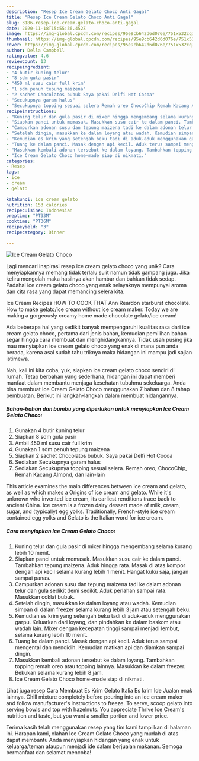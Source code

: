 ```yaml
---
description: "Resep Ice Cream Gelato Choco Anti Gagal"
title: "Resep Ice Cream Gelato Choco Anti Gagal"
slug: 3186-resep-ice-cream-gelato-choco-anti-gagal
date: 2020-11-18T15:55:36.452Z
image: https://img-global.cpcdn.com/recipes/95e9cb642d6d076e/751x532cq70/ice-cream-gelato-choco-foto-resep-utama.jpg
thumbnail: https://img-global.cpcdn.com/recipes/95e9cb642d6d076e/751x532cq70/ice-cream-gelato-choco-foto-resep-utama.jpg
cover: https://img-global.cpcdn.com/recipes/95e9cb642d6d076e/751x532cq70/ice-cream-gelato-choco-foto-resep-utama.jpg
author: Della Campbell
ratingvalue: 4.6
reviewcount: 13
recipeingredient:
- "4 butir kuning telur"
- "8 sdm gula pasir"
- "450 ml susu cair full krim"
- "1 sdm penuh tepung maizena"
- "2 sachet Chocolatos bubuk Saya pakai Delfi Hot Cocoa"
- "Secukupnya garam halus"
- "Secukupnya topping sesuai selera Remah oreo ChocoChip Remah Kacang Almond dan lainlain"
recipeinstructions:
- "Kuning telur dan gula pasir di mixer hingga mengembang selama kurang lebih 10 menit."
- "Siapkan panci untuk memasak. Masukkan susu cair ke dalam panci. Tambahkan tepung maizena. Aduk hingga rata. Masak di atas kompor dengan api kecil selama kurang lebih 1 menit. Hangat kuku saja, jangan sampai panas."
- "Campurkan adonan susu dan tepung maizena tadi ke dalam adonan telur dan gula sedikit demi sedikit. Aduk perlahan sampai rata. Masukkan coklat bubuk."
- "Setelah dingin, masukkan ke dalam loyang atau wadah. Kemudian simpan di dalam freezer selama kurang lebih 3 jam atau setengah beku."
- "Kemudian es krim yang setengah beku tadi di aduk-aduk menggunakan garpu. Keluarkan dari loyang, dan pindahkan ke dalam baskom atau wadah lain. Mixer dengan kecepatan tinggi sampai menjadi lembut, selama kurang lebih 10 menit."
- "Tuang ke dalam panci. Masak dengan api kecil. Aduk terus sampai mengental dan mendidih. Kemudian matikan api dan diamkan sampai dingin."
- "Masukkan kembali adonan tersebut ke dalam loyang. Tambahkan topping remah oreo atau topping lainnya. Masukkan ke dalam freezer. Bekukan selama kurang lebih 8 jam."
- "Ice Cream Gelato Choco home-made siap di nikmati."
categories:
- Resep
tags:
- ice
- cream
- gelato

katakunci: ice cream gelato 
nutrition: 153 calories
recipecuisine: Indonesian
preptime: "PT33M"
cooktime: "PT36M"
recipeyield: "3"
recipecategory: Dinner

---
```



![Ice Cream Gelato Choco](https://img-global.cpcdn.com/recipes/95e9cb642d6d076e/751x532cq70/ice-cream-gelato-choco-foto-resep-utama.jpg)

Lagi mencari inspirasi resep ice cream gelato choco yang unik? Cara menyiapkannya memang tidak terlalu sulit namun tidak gampang juga. Jika keliru mengolah maka hasilnya akan hambar dan bahkan tidak sedap. Padahal ice cream gelato choco yang enak selayaknya mempunyai aroma dan cita rasa yang dapat memancing selera kita.

Ice Cream Recipes HOW TO COOK THAT Ann Reardon starburst chocolate. How to make gelato/ice cream without ice cream maker. Today we are making a gorgeously creamy home made chocolate gelato/ice cream!

Ada beberapa hal yang sedikit banyak mempengaruhi kualitas rasa dari ice cream gelato choco, pertama dari jenis bahan, kemudian pemilihan bahan segar hingga cara membuat dan menghidangkannya. Tidak usah pusing jika mau menyiapkan ice cream gelato choco yang enak di mana pun anda berada, karena asal sudah tahu triknya maka hidangan ini mampu jadi sajian istimewa.


Nah, kali ini kita coba, yuk, siapkan ice cream gelato choco sendiri di rumah. Tetap berbahan yang sederhana, hidangan ini dapat memberi manfaat dalam membantu menjaga kesehatan tubuhmu sekeluarga. Anda bisa membuat Ice Cream Gelato Choco menggunakan 7 bahan dan 8 tahap pembuatan. Berikut ini langkah-langkah dalam membuat hidangannya.

<!--inarticleads1-->

##### Bahan-bahan dan bumbu yang diperlukan untuk menyiapkan Ice Cream Gelato Choco:

1. Gunakan 4 butir kuning telur
1. Siapkan 8 sdm gula pasir
1. Ambil 450 ml susu cair full krim
1. Gunakan 1 sdm penuh tepung maizena
1. Siapkan 2 sachet Chocolatos bubuk. Saya pakai Delfi Hot Cocoa
1. Sediakan Secukupnya garam halus
1. Sediakan Secukupnya topping sesuai selera. Remah oreo, ChocoChip, Remah Kacang Almond, dan lain-lain


This article examines the main differences between ice cream and gelato, as well as which makes a Origins of ice cream and gelato. While it&#39;s unknown who invented ice cream, its earliest renditions trace back to ancient China. Ice cream is a frozen dairy dessert made of milk, cream, sugar, and (typically) egg yolks. Traditionally, French-style ice cream contained egg yolks and Gelato is the Italian word for ice cream. 

<!--inarticleads2-->

##### Cara menyiapkan Ice Cream Gelato Choco:

1. Kuning telur dan gula pasir di mixer hingga mengembang selama kurang lebih 10 menit.
1. Siapkan panci untuk memasak. Masukkan susu cair ke dalam panci. Tambahkan tepung maizena. Aduk hingga rata. Masak di atas kompor dengan api kecil selama kurang lebih 1 menit. Hangat kuku saja, jangan sampai panas.
1. Campurkan adonan susu dan tepung maizena tadi ke dalam adonan telur dan gula sedikit demi sedikit. Aduk perlahan sampai rata. Masukkan coklat bubuk.
1. Setelah dingin, masukkan ke dalam loyang atau wadah. Kemudian simpan di dalam freezer selama kurang lebih 3 jam atau setengah beku.
1. Kemudian es krim yang setengah beku tadi di aduk-aduk menggunakan garpu. Keluarkan dari loyang, dan pindahkan ke dalam baskom atau wadah lain. Mixer dengan kecepatan tinggi sampai menjadi lembut, selama kurang lebih 10 menit.
1. Tuang ke dalam panci. Masak dengan api kecil. Aduk terus sampai mengental dan mendidih. Kemudian matikan api dan diamkan sampai dingin.
1. Masukkan kembali adonan tersebut ke dalam loyang. Tambahkan topping remah oreo atau topping lainnya. Masukkan ke dalam freezer. Bekukan selama kurang lebih 8 jam.
1. Ice Cream Gelato Choco home-made siap di nikmati.


Lihat juga resep Cara Membuat Es Krim Gelato Italia Es krim Ide Jualan enak lainnya. Chill mixture completely before pouring into an ice cream maker and follow manufacturer&#39;s instructions to freeze. To serve, scoop gelato into serving bowls and top with hazelnuts. You appreciate Thrive Ice Cream&#39;s nutrition and taste, but you want a smaller portion and lower price. 

Terima kasih telah menggunakan resep yang tim kami tampilkan di halaman ini. Harapan kami, olahan Ice Cream Gelato Choco yang mudah di atas dapat membantu Anda menyiapkan hidangan yang enak untuk keluarga/teman ataupun menjadi ide dalam berjualan makanan. Semoga bermanfaat dan selamat mencoba!
